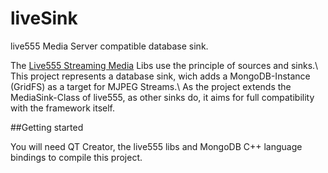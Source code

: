 liveSink
========

live555 Media Server compatible database sink.

The [Live555 Streaming Media](http://www.live555.com/liveMedia/) Libs use the principle of sources and sinks.\\
This project represents a database sink, wich adds a MongoDB-Instance (GridFS) as a target for MJPEG Streams.\\
As the project extends the MediaSink-Class of live555, as other sinks do, it aims for full compatibility with the framework itself.


##Getting started

You will need QT Creator, the live555 libs and MongoDB C++ language bindings to compile this project.
